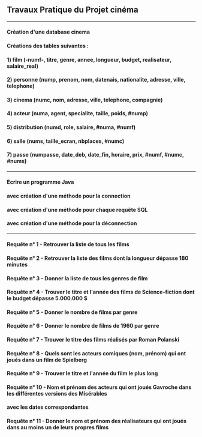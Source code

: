## Travaux Pratique du Projet cinéma
-------------------------------
#### Création d'une database cinema

#### Créations des tables suivantes :

#### 1) film (-numf-, titre, genre, annee, longueur, budget, realisateur, salaire_real)
#### 2) personne (nump, prenom, nom, datenais, nationalite, adresse, ville, telephone)
#### 3) cinema (numc, nom, adresse, ville, telephone, compagnie)
#### 4) acteur (numa, agent, specialite, taille, poids, #nump)
#### 5) distribution (numd, role, salaire, #numa, #numf)
#### 6) salle (nums, taille_ecran, nbplaces, #numc)
#### 7) passe (numpasse, date_deb, date_fin, horaire, prix, #numf, #numc, #nums)
-------------------------------
#### Ecrire un programme Java
#### avec création d'une méthode pour la connection
#### avec création d'une méthode pour chaque requête SQL
#### avec création d'une méthode pour la déconnection
-------------------------------
#### Requête n° 1 - Retrouver la liste de tous les films
#### Requête n° 2 - Retrouver la liste des films dont la longueur dépasse 180 minutes
#### Requête n° 3 - Donner la liste de tous les genres de film
#### Requête n° 4 - Trouver le titre et l'année des films de Science-fiction dont le budget dépasse 5.000.000 $
#### Requête n° 5 - Donner le nombre de films par genre
#### Requête n° 6 - Donner le nombre de films de 1960 par genre
#### Requête n° 7 - Trouver le titre des films réalisés par Roman Polanski
#### Requête n° 8 - Quels sont les acteurs comiques (nom, prénom) qui ont joués dans un film de Spielberg
#### Requête n° 9 - Trouver le titre et l'année du film le plus long
#### Requête n° 10 - Nom et prénom des acteurs qui ont joués Gavroche dans les différentes versions des Misérables
####                 avec les dates correspondantes
#### Requête n° 11 - Donner le nom et prénom des réalisateurs qui ont joués dans au moins un de leurs propres films

